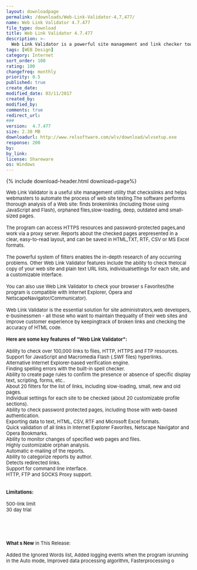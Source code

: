```yaml
---
layout: downloadpage
permalink: /downloads/Web-Link-Validator-4,7,477/
name: Web Link Validator 4.7.477
file_type: download
title: Web Link Validator 4.7.477
description: >-
  Web Link Validator is a powerful site management and link checker tool
tags: [WEB Design]
category: Internet
sort_order: 100
rating: 100
changefreq: monthly
priority: 0.5
published: true
create_date: 
modified_date: 03/11/2017
created_by: 
modified_by: 
comments: true
redirect_url: 
### 
version:  4.7.477
size: 2.38 MB
downloadurl: http://www.relsoftware.com/wlv/download/wlvsetup.exe
response: 200
by: 
by_link: 
license: Shareware
os: Windows
---
```


{% include download-header.html download=page%}

<p style="fix-download-text !important">
<p><font size="2"><p>Web Link Validator is a useful site management utility that checkslinks and helps webmasters to automate the process of web site testing.The software performs thorough analysis of a Web site: finds brokenlinks (including those using JavaScript and Flash), orphaned files,slow-loading, deep, outdated amd small-sized pages. <br />
<br />
The program can access HTTPS resources and password-protected pages,and work via a proxy server. Reports about the checked pages arepresented in a clear, easy-to-read layout, and can be saved in HTML,TXT, RTF, CSV or MS Excel formats. <br />
<br />
The powerful system of filters enables the in-depth research of any occurring problems. Other Web Link Validator features include the ability to check thelocal copy of your web site and plain text URL lists, individualsettings for each site, and a customizable interface. <br />
<br />
You can also use Web Link Validator to check your browser s Favorites(the program is compatible with Internet Explorer, Opera and NetscapeNavigator/Communicator). <br />
<br />
Web Link Validator is the essential solution for site administrators,web developers, e-businessmen - all those who want to maintain thequality of their web sites and improve customer experience by keepingtrack of broken links and checking the accuracy of HTML code.<br />
<br />
<span><strong>Here are some key features of "Web Link Validator":</strong></span><br />
<br />
Ability to check over 100,000 links to files, HTTP, HTTPS and FTP resources. <br />
Support for JavaScript and Macromedia Flash (.SWF files) hyperlinks. <br />
Alternative Internet Explorer-based verification engine. <br />
Finding spelling errors with the built-in spell checker. <br />
Ability to create page rules to confirm the presence or absence of specific display text, scripting, forms, etc.. <br />
About 20 filters for the list of links, including slow-loading, small, new and old pages. <br />
Individual settings for each site to be checked (about 20 customizable profile sections). <br />
Ability to check password protected pages, including those with web-based authentication. <br />
Exporting data to text, HTML, CSV, RTF and Microsoft Excel formats. <br />
Quick validation of all links in Internet Explorer Favorites, Netscape Navigator and Opera Bookmarks. <br />
Ability to monitor changes of specified web pages and files. <br />
Highly customizable orphan analysis. <br />
Automatic e-mailing of the reports. <br />
Ability to categorize reports by author. <br />
Detects redirected links. <br />
Support for command line interface. <br />
HTTP, FTP and SOCKS Proxy support. <br />
<br />
<br />
<span><strong>Limitations:</strong></span><br />
<br />
500-link limit<br />
30 day trial</p>
<!-- google_ad_section_end -->
<p>&#160;</p>
<div class="celltext_big"><br />
<br />
<strong>What s New</strong> in This Release:<br />
<br />
Added the Ignored Words list, Added logging events when the program isrunning in the Auto mode, Improved data processing algorithm, Fasterprocessing o</div></p></p>
